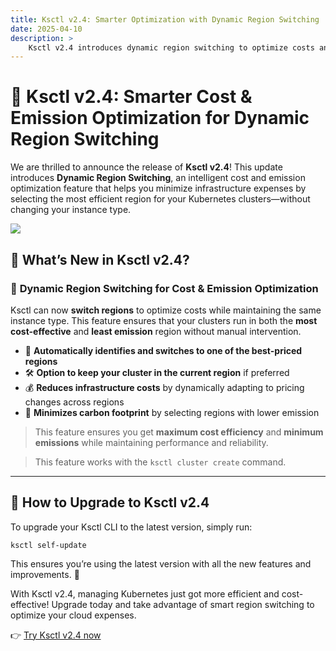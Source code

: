 ```yaml
---
title: Ksctl v2.4: Smarter Optimization with Dynamic Region Switching
date: 2025-04-10
description: >
    Ksctl v2.4 introduces dynamic region switching to optimize costs and reduce emissions based on region.
---
```


# 🚀 Ksctl v2.4: Smarter Cost & Emission Optimization for Dynamic Region Switching

We are thrilled to announce the release of **Ksctl v2.4**! This update introduces **Dynamic Region Switching**, an intelligent cost and emission optimization feature that helps you minimize infrastructure expenses by selecting the most efficient region for your Kubernetes clusters—without changing your instance type.

![](/img/blogs/ksctl-new-recommendation.png)

## 🌟 What’s New in Ksctl v2.4?

### 📌 **Dynamic Region Switching for Cost & Emission Optimization**

Ksctl can now **switch regions** to optimize costs while maintaining the same instance type. This feature ensures that your clusters run in both the **most cost-effective** and **least emission** region without manual intervention.

- 🚀 **Automatically identifies and switches to one of the best-priced regions**
- 🛠️ **Option to keep your cluster in the current region** if preferred
- 💰 **Reduces infrastructure costs** by dynamically adapting to pricing changes across regions
- 🌱 **Minimizes carbon footprint** by selecting regions with lower emission

> This feature ensures you get **maximum cost efficiency** and **minimum emissions** while maintaining performance and reliability.

> This feature works with the `ksctl cluster create` command.

---

## 🔄 How to Upgrade to Ksctl v2.4

To upgrade your Ksctl CLI to the latest version, simply run:

```shell
ksctl self-update
```

This ensures you’re using the latest version with all the new features and improvements. 🚀

With Ksctl v2.4, managing Kubernetes just got more efficient and cost-effective! Upgrade today and take advantage of smart region switching to optimize your cloud expenses.

👉 [Try Ksctl v2.4 now](/docs/getting-started/)

